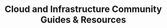 ---
highlight: "false" 
title: "Cloud and Infrastructure Community Guides & Resources"
description: "Provides resources for federal agencies to consolidate and modernize their IT infrastructure."
url-link: "http://cio.gov/about/members-and-leadership/cloud-infrastructure-cop/guidance-and-resources/"
type: "HTML"
gov-only: "false"
is-external: "true"
publication-date: "January 01, 2023"
reading-time: "10"
resource-type: "Guidance"
filter: "technology"
audience: "program-operations"
branded-offerings: "it-buyers-training-support "
---